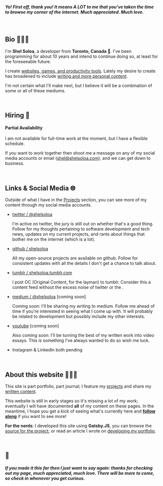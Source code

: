 ##### _Yo! First off, thank you! It means A LOT to me that you've taken the time to browse my corner of the internet. Much appreciated. Much love._

&nbsp;

## Bio 👨🏾‍💻

I'm __Shel Soloa__, a developer from __Toronto, Canada__ 🍁. I've been programming for about 10 years and intend to continue doing so, at least for the foreseeable future.

I create [websites, games, and productivity tools](/projects). Lately my desire to create has broadened to include [writing and more personal content](/blog). 

I'm not certain what I'll make next, but I believe it will be a combination of some or all of these mediums.

&nbsp;

## Hiring 🤝

#### Partial Availability

I am not available for full-time work at the moment, but I have a flexible schedule. 

If you want to work together then shoot me a message on any of my social media accounts or email ([shel@shelsoloa.com](mailto:shel@shelsoloa.com)), and we can get down to business.

&nbsp;

## Links & Social Media 🌐

Outside of what I have in the [Projects](/projects) section, you can see more of my content through my social media accounts.

- [twitter / @shelsoloa](http://twitter.com/shelsoloa)
	
  I'm active on twitter, the jury is still out on whether that's a good thing. Follow for my thoughts pertaining to software development and tech news, updates on my current projects, and rants about things that bother me on the internet (which is a lot).

- [github / shelsoloa](http://github.com/shelsoloa)

  All my open-source projects are available on github. Follow for consistent updates with all the details I don't get a chance to talk about.

- [tumblr / shelsoloa.tumblr.com](http://shelsoloa.tumblr.com)

  I post OC (Original Content, for the layman) to tumblr. Consider this a content feed without the excess noise of twitter or the .

- [medium / @shelsoloa](http://medium.com/@shelsoloa) [coming soon]

  Coming soon: I'll be sharing my writing to medium. Follow me ahead of time if you're interested in seeing what I come up with. It will probably be related to development but possibly include my other interests.

- [youtube](http://youtube.com/channel/UCM2oD1gLLENjmHLNURW8JDg) [coming soon]

  Also coming soon: I'll be turning the best of my written work into video essays. This is something I've always wanted to do so wish me luck.

- Instagram & LinkedIn both pending

&nbsp;

## About this website 👨🏾‍🔧

This site is part portfolio, part journal; I feature my [projects](/projects) and share my [written content](/blog). 

This website is still in early stages so it's missing a lot of my work; eventually I will have documented __all__ of my content on these pages. In the meantime, I hope you get a kick of seeing what's currently here and [__follow along__](http://twitter.com/shelsoloa) if you want to see more!

__For the nerds__: I developed this site using __Gatsby.JS__, you can browse the [source for the project](http://github.com/shelsoloa/shelsoloa-web "Github repo for shelsoloa website"), or read an article I wrote on [developing my portfolio](# "Not finished yet.").

&nbsp;

## 🐻

##### If you made it this far then I just want to say again: thanks for checking out my page, much appreciated, much love. There will be more to come, so check in whenever you get curious.